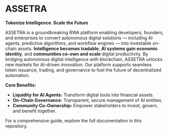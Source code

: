 # ASSETRA  
**Tokenize Intelligence. Scale the Future**

ASSETRA is a groundbreaking RWA platform enabling developers, founders, and enterprises to convert autonomous digital solutions — including AI agents, predictive algorithms, and workflow engines — into investable on-chain assets. **Intelligence becomes tradable**, **AI systems gain economic identity**, and **communities co-own and scale** digital productivity. By bridging autonomous digital intelligence with blockchain, ASSETRA unlocks new markets for AI-driven innovation. Our platform supports seamless token issuance, trading, and governance to fuel the future of decentralized automation.

**Core Benefits:**  
- **Liquidity for AI Agents:** Transform digital tools into financial assets.  
- **On-Chain Governance:** Transparent, secure management of AI entities.  
- **Community Co-Ownership:** Empower stakeholders to invest, govern, and benefit together.

For a comprehensive guide, explore the full documentation in this repository.